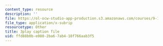 ```yaml
---
content_type: resource
description: ''
file: https://ol-ocw-studio-app-production.s3.amazonaws.com/courses/9-14-brain-structure-and-its-origins-spring-2014/ffd88b0be0802ba67ab418f766aab3f5_555132.srt
file_type: application/x-subrip
resourcetype: Other
title: 3play caption file
uid: ffd88b0b-e080-2ba6-7ab4-18f766aab3f5
---
```

